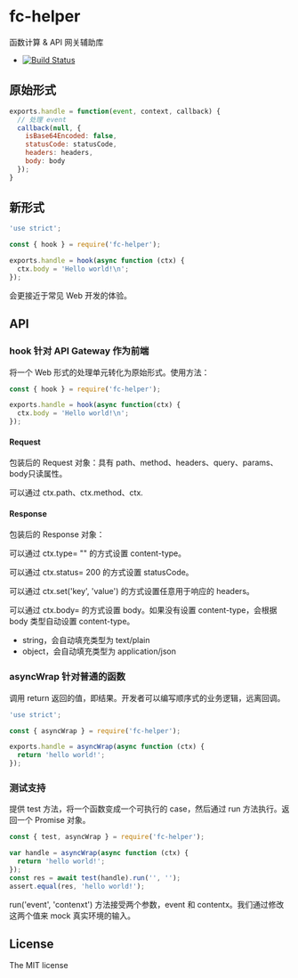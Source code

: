 # fc-helper

函数计算 & API 网关辅助库

- [![Build Status](https://travis-ci.org/aliyun/fc-helper.svg?branch=master)](https://travis-ci.org/aliyun/fc-helper)

## 原始形式

```js
exports.handle = function(event, context, callback) {
  // 处理 event
  callback(null, {
    isBase64Encoded: false,
    statusCode: statusCode,
    headers: headers,
    body: body
  });
}
```

## 新形式

```js
'use strict';

const { hook } = require('fc-helper');

exports.handle = hook(async function (ctx) {
  ctx.body = 'Hello world!\n';
});
```

会更接近于常见 Web 开发的体验。

## API

### hook 针对 API Gateway 作为前端

将一个 Web 形式的处理单元转化为原始形式。使用方法：

```js
const { hook } = require('fc-helper');

exports.handle = hook(async function(ctx) {
  ctx.body = 'Hello world!\n';
});
```

#### Request

包装后的 Request 对象：具有 path、method、headers、query、params、body只读属性。

可以通过 ctx.path、ctx.method、ctx.

#### Response

包装后的 Response 对象：

可以通过 ctx.type= "" 的方式设置 content-type。

可以通过 ctx.status= 200 的方式设置 statusCode。

可以通过 ctx.set('key', 'value') 的方式设置任意用于响应的 headers。

可以通过 ctx.body= 的方式设置 body。如果没有设置 content-type，会根据 body 类型自动设置 content-type。

- string，会自动填充类型为 text/plain
- object，会自动填充类型为 application/json

### asyncWrap 针对普通的函数

调用 return 返回的值，即结果。开发者可以编写顺序式的业务逻辑，远离回调。

```js
'use strict';

const { asyncWrap } = require('fc-helper');

exports.handle = asyncWrap(async function (ctx) {
  return 'hello world!';
});
```

### 测试支持

提供 test 方法，将一个函数变成一个可执行的 case，然后通过 run 方法执行。返回一个 Promise 对象。

```js
const { test, asyncWrap } = require('fc-helper');

var handle = asyncWrap(async function (ctx) {
  return 'hello world!';
});
const res = await test(handle).run('', '');
assert.equal(res, 'hello world!');
```

run('event', 'contenxt') 方法接受两个参数，event 和 contentx。我们通过修改这两个值来 mock 真实环境的输入。

## License
The MIT license
